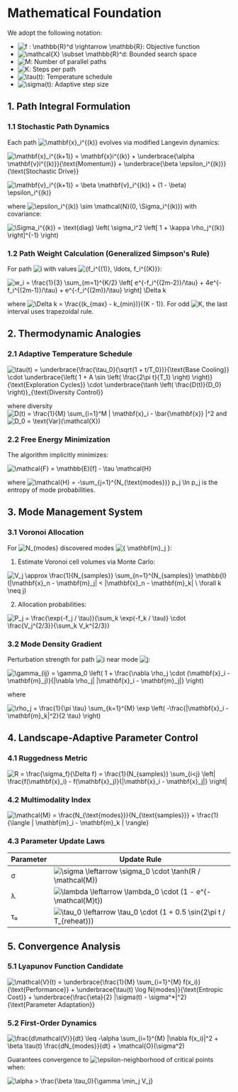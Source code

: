 # Mathematical Foundation

We adopt the following notation:

- ![f : \mathbb{R}^d \rightarrow \mathbb{R}](https://latex.codecogs.com/png.latex?\bg{FFFFFF}\fg{000000}f%20:%20\mathbb{R}^d%20\rightarrow%20\mathbb{R}): Objective function  
- ![\mathcal{X} \subset \mathbb{R}^d](https://latex.codecogs.com/png.latex?\bg{FFFFFF}\fg{000000}\mathcal{X}%20\subset%20\mathbb{R}^d): Bounded search space  
- ![M](https://latex.codecogs.com/png.latex?\bg{FFFFFF}\fg{000000}M): Number of parallel paths  
- ![K](https://latex.codecogs.com/png.latex?\bg{FFFFFF}\fg{000000}K): Steps per path  
- ![\tau(t)](https://latex.codecogs.com/png.latex?\bg{FFFFFF}\fg{000000}\tau(t)): Temperature schedule  
- ![\sigma(t)](https://latex.codecogs.com/png.latex?\bg{FFFFFF}\fg{000000}\sigma(t)): Adaptive step size

## 1. Path Integral Formulation

### 1.1 Stochastic Path Dynamics

Each path ![\mathbf{x}_i^{(k)}](https://latex.codecogs.com/png.latex?\bg{FFFFFF}\fg{000000}\mathbf{x}_i^{(k)}) evolves via modified Langevin dynamics:

![\mathbf{x}_i^{(k+1)} = \mathbf{x}_i^{(k)} + \underbrace{\alpha \mathbf{v}_i^{(k)}}_{\text{Momentum}} + \underbrace{\beta \epsilon_i^{(k)}}_{\text{Stochastic Drive}}](https://latex.codecogs.com/png.latex?\bg{FFFFFF}\fg{000000}\mathbf{x}_i^{(k+1)}%20=%20\mathbf{x}_i^{(k)}%20+%20\underbrace{\alpha%20\mathbf{v}_i^{(k)}}_{\text{Momentum}}%20+%20\underbrace{\beta%20\epsilon_i^{(k)}}_{\text{Stochastic%20Drive}})

![\mathbf{v}_i^{(k+1)} = \beta \mathbf{v}_i^{(k)} + (1 - \beta) \epsilon_i^{(k)}](https://latex.codecogs.com/png.latex?\bg{FFFFFF}\fg{000000}\mathbf{v}_i^{(k+1)}%20=%20\beta%20\mathbf{v}_i^{(k)}%20+%20(1%20-%20\beta)%20\epsilon_i^{(k)})

where ![\epsilon_i^{(k)} \sim \mathcal{N}(0, \Sigma_i^{(k)})](https://latex.codecogs.com/png.latex?\bg{FFFFFF}\fg{000000}\epsilon_i^{(k)}%20\sim%20\mathcal{N}(0,%20\Sigma_i^{(k)})) with covariance:

![\Sigma_i^{(k)} = \text{diag} \left( \sigma_i^2 \left[ 1 + \kappa \rho_j^{(k)} \right]^{-1} \right)](https://latex.codecogs.com/png.latex?\\bg{FFFFFF}\fg{000000}\Sigma_i^{(k)}%20=%20\text{diag}%20\left(%20\sigma_i^2%20\left[%201%20+%20\kappa%20\rho_j^{(k)}%20\right]^{-1}%20\right))

### 1.2 Path Weight Calculation (Generalized Simpson's Rule)

For path ![i](https://latex.codecogs.com/png.latex?\bg{FFFFFF}\fg{000000}i) with values ![\{f_i^{(1)}, \ldots, f_i^{(K)}\}](https://latex.codecogs.com/png.latex?\bg{FFFFFF}\fg{000000}\{f_i^{(1)},%20\ldots,%20f_i^{(K)}\}):

![w_i = \frac{1}{3} \sum_{m=1}^{K/2} \left[ e^{-f_i^{(2m-2)}/\tau} + 4e^{-f_i^{(2m-1)}/\tau} + e^{-f_i^{(2m)}/\tau} \right] \Delta k](https://latex.codecogs.com/png.latex?\\bg{FFFFFF}\fg{000000}w_i%20=%20\frac{1}{3}%20\sum_{m=1}^{K/2}%20\left[%20e^{-f_i^{(2m-2)}/\tau}%20+%204e^{-f_i^{(2m-1)}/\tau}%20+%20e^{-f_i^{(2m)}/\tau}%20\right]%20\Delta%20k)

where ![\Delta k = \frac{(k_{max} - k_{min})}{(K - 1)}](https://latex.codecogs.com/png.latex?\bg{FFFFFF}\fg{000000}\Delta%20k%20=%20\frac{(k_{max}%20-%20k_{min})}{(K%20-%201)}). For odd ![K](https://latex.codecogs.com/png.latex?\fg{FFFFFF}K), the last interval uses trapezoidal rule.


## 2. Thermodynamic Analogies

### 2.1 Adaptive Temperature Schedule

![\tau(t) = \underbrace{\frac{\tau_0}{\sqrt{1 + t/T_0}}}_{\text{Base Cooling}} \cdot \underbrace{\left( 1 + A \sin \left( \frac{2\pi t}{T_1} \right) \right)}_{\text{Exploration Cycles}} \cdot \underbrace{\tanh \left( \frac{D(t)}{D_0} \right)}_{\text{Diversity Control}}](https://latex.codecogs.com/png.latex?\bg{FFFFFF}\fg{000000}\tau(t)%20=%20\underbrace{\frac{\tau_0}{\sqrt{1%20+%20t/T_0}}}_{\text{Base%20Cooling}}%20\cdot%20\underbrace{\left(%201%20+%20A%20\sin%20\left(%20\frac{2\pi%20t}{T_1}%20\right)%20\right)}_{\text{Exploration%20Cycles}}%20\cdot%20\underbrace{\tanh%20\left(%20\frac{D(t)}{D_0}%20\right)}_{\text{Diversity%Control}})

where diversity ![D(t) = \frac{1}{M} \sum_{i=1}^M \| \mathbf{x}_i - \bar{\mathbf{x}} \|^2](https://latex.codecogs.com/png.latex?\bg{FFFFFF}\fg{000000}D(t)%20=%20\frac{1}{M}%20\sum_{i=1}^M%20\\|%20\\mathbf{x}_i%20-%20\\bar{\mathbf{x}}\\|^2) and ![D_0 = \text{Var}(\mathcal{X})](https://latex.codecogs.com/png.latex?\fg{FFFFFF}D_0=%5Ctext{%7BVar%7D}(\\mathcal{%7BX}).)

### 2.2 Free Energy Minimization

The algorithm implicitly minimizes:

![\mathcal{F} = \mathbb{E}[f] - \tau \mathcal{H}](https://latex.codecogs.com/png.latex?\bg{FFFFFF}\fg{000000}\mathcal{F}%20=%20\mathbb{E}[f]%20-%20\tau%20\mathcal{H})

where ![\mathcal{H} = -\sum_{j=1}^{N_{\text{modes}}} p_j \ln p_j](https://latex.codecogs.com/png.latex?\bg{FFFFFF}\fg{000000}\mathcal{H}%20=%20-\sum_{j=1}^{N_{\text{modes}}}%20p_j%20\ln%20p_j) is the entropy of mode probabilities.

## 3. Mode Management System

### 3.1 Voronoi Allocation

For ![N_{modes}](https://latex.codecogs.com/png.latex?\bg{FFFFFF}\fg{000000}N_{modes}) discovered modes ![\{ \mathbf{m}_j \}](https://latex.codecogs.com/png.latex?\bg{FFFFFF}\fg{000000}\{%20\mathbf{m}_j%20\}):

1. Estimate Voronoi cell volumes via Monte Carlo:

![V_j \approx \frac{1}{N_{samples}} \sum_{n=1}^{N_{samples}} \mathbb{I}(\|\mathbf{x}_n - \mathbf{m}_j\| < \|\mathbf{x}_n - \mathbf{m}_k\| \ \forall k \neq j)](https://latex.codecogs.com/png.latex?\bg{FFFFFF}\fg{000000}V_j%20\approx%20\frac{1}{N_{samples}}%20\sum_{n=1}^{N_{samples}}%20\mathbb{I}(\|\mathbf{x}_n%20-%20\mathbf{m}_j\|%20<%20\|\mathbf{x}_n%20-%20\mathbf{m}_k\|%20\%20forall%20k%20\neq%20j))

2. Allocation probabilities:

![P_j = \frac{\exp(-f_j / \tau)}{\sum_k \exp(-f_k / \tau)} \cdot \frac{V_j^{2/3}}{\sum_k V_k^{2/3}}](https://latex.codecogs.com/png.latex?\bg{FFFFFF}\fg{000000}P_j%20=%20\frac{\exp(-f_j%20/%20\tau)}{\sum_k%20\exp(-f_k%20/%20\tau)}%20\cdot%20\frac{V_j^{2/3}}{\sum_k%20V_k^{2/3}})

### 3.2 Mode Density Gradient

Perturbation strength for path ![i](https://latex.codecogs.com/png.latex?\bg{FFFFFF}\fg{000000}i) near mode ![j](https://latex.codecogs.com/png.latex?\bg{FFFFFF}\fg{000000}j):

![\gamma_{ij} = \gamma_0 \left( 1 + \frac{\nabla \rho_j \cdot (\mathbf{x}_i - \mathbf{m}_j)}{\|\nabla \rho_j\| \|\mathbf{x}_i - \mathbf{m}_j\|} \right)](https://latex.codecogs.com/png.latex?\bg{FFFFFF}\fg{000000}\gamma_{ij}%20=%20\gamma_0%20\left(%201%20+%20\frac{\nabla%20\rho_j%20\cdot%20(\mathbf{x}_i%20-%20\mathbf{m}_j)}{\|\nabla%20\rho_j\|%20\|\mathbf{x}_i%20-%20\mathbf{m}_j\|}%20\right))

where

![\rho_j = \frac{1}{\pi \tau} \sum_{k=1}^{M} \exp \left( -\frac{\|\mathbf{x}_i - \mathbf{m}_k\|^2}{2 \tau} \right)](https://latex.codecogs.com/png.latex?\bg{FFFFFF}\fg{000000}\rho_j%20=%20\frac{1}{\pi%20\tau}%20\sum_{k=1}^{M}%20\exp%20\left(%20-\frac{\|\mathbf{x}_i%20-%20\mathbf{m}_k\|^2}{2%20\tau}%20\right))

## 4. Landscape-Adaptive Parameter Control

### 4.1 Ruggedness Metric

![R = \frac{\sigma_f}{\Delta f} = \frac{1}{N_{samples}} \sum_{i<j} \left| \frac{f(\mathbf{x}_i) - f(\mathbf{x}_j)}{\|\mathbf{x}_i - \mathbf{x}_j\|} \right|](https://latex.codecogs.com/png.latex?\bg{FFFFFF}\fg{000000}R%20=%20\frac{\sigma_f}{\Delta%20f}%20=%20\frac{1}{N_{samples}}%20\sum_{i<j}%20\left|%20\frac{f(\mathbf{x}_i)%20-%20f(\mathbf{x}_j)}{\|\mathbf{x}_i%20-%20\mathbf{x}_j\|}%20\right|)

### 4.2 Multimodality Index

![\mathcal{M} = \frac{N_{\text{modes}}}{N_{\text{samples}}} + \frac{1}{\langle \| \mathbf{m}_i - \mathbf{m}_k \| \rangle}](https://latex.codecogs.com/png.latex?\bg{FFFFFF}\fg{000000}\mathcal{M}%20=%20\frac{N_{\text{modes}}}{N_{\text{samples}}}%20+%20\frac{1}{\langle%20\|%20\mathbf{m}_i%20-%20\mathbf{m}_k%20\|%20\rangle})


### 4.3 Parameter Update Laws

| Parameter | Update Rule                                                                                                                      |
|-----------|----------------------------------------------------------------------------------------------------------------------------------|
| σ         | ![\sigma \leftarrow \sigma_0 \cdot \tanh(R / \mathcal{M})](https://latex.codecogs.com/png.latex?\bg{FFFFFF}\fg{000000}\sigma%20\leftarrow%20\sigma_0%20\cdot%20\tanh(R%20/%20\mathcal{M})) |
| λ         | ![\lambda \leftarrow \lambda_0 \cdot (1 - e^{-\mathcal{M}t})](https://latex.codecogs.com/png.latex?\bg{FFFFFF}\fg{000000}\lambda%20\leftarrow%20\lambda_0%20\cdot%20(1%20-%20e^{-\mathcal{M}t})) |
| τ₀        | ![\tau_0 \leftarrow \tau_0 \cdot (1 + 0.5 \sin(2\pi t / T_{reheat}))](https://latex.codecogs.com/png.latex?\bg{FFFFFF}\fg{000000}\tau_0%20\leftarrow%20\tau_0%20\cdot%20(1%20+%200.5%20\sin(2\pi%20t%20/%20T_{reheat}))) |


## 5. Convergence Analysis

### 5.1 Lyapunov Function Candidate

![\mathcal{V}(t) = \underbrace{\frac{1}{M} \sum_{i=1}^{M} f(x_i)}_{\text{Performance}} + \underbrace{\tau(t) \log N_{modes}}_{\text{Entropic Cost}} + \underbrace{\frac{\eta}{2} \|\sigma(t) - \sigma^*\|^2}_{\text{Parameter Adaptation}}](https://latex.codecogs.com/png.latex?\bg{FFFFFF}\fg{000000}\mathcal{V}(t)%20=%20\underbrace{\frac{1}{M}%20\sum_{i=1}^{M}%20f(x_i)}_{\text{Performance}}%20+%20\underbrace{\tau(t)%20\log%20N_{modes}}_{\text{Entropic%20Cost}}%20+%20\underbrace{\frac{\eta}{2}%20\|\sigma(t)%20-%20\sigma^*\|^2}_{\text{Parameter%20Adaptation}})

### 5.2 First-Order Dynamics

![\frac{d\mathcal{V}}{dt} \leq -\alpha \sum_{i=1}^{M} \|\nabla f(x_i)\|^2 + \beta \tau(t) \frac{dN_{modes}}{dt} + \mathcal{O}(\sigma^2)](https://latex.codecogs.com/png.latex?\bg{FFFFFF}\fg{000000}\frac{d\mathcal{V}}{dt}%20\leq%20-\alpha%20\sum_{i=1}^{M}%20\|\nabla%20f(x_i)\|^2%20+%20\beta%20\tau(t)%20\frac{dN_{modes}}{dt}%20+%20\mathcal{O}(\sigma^2))

Guarantees convergence to ![\epsilon](https://latex.codecogs.com/png.latex?\bg{FFFFFF}\fg{000000}\epsilon)-neighborhood of critical points when:

![\alpha > \frac{\beta \tau_0}{\gamma \min_j V_j}](https://latex.codecogs.com/png.latex?\bg{FFFFFF}\fg{000000}\alpha%20>%20\frac{\beta%20\tau_0}{\gamma%20\min_j%20V_j})